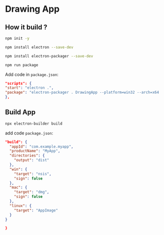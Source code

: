# Drawing App

## How it build ?


```bash
npm init -y

npm install electron --save-dev

npm install electron-packager --save-dev

npm run package
```

Add code in `package.json`:

```json
"scripts": {
"start": "electron .",
"package": "electron-packager . DrawingApp --platform=win32 --arch=x64 --out=dist",
},
```



## Build App

```bash
npx electron-builder build
```

add code `package.json`:

```json
"build": {
  "appId": "com.example.myapp",
  "productName": "MyApp",
  "directories": {
    "output": "dist"
  },
  "win": {
    "target": "nsis",
    "sign": false
  },
  "mac": {
    "target": "dmg",
    "sign": false
  },
  "linux": {
    "target": "AppImage"
  }
}

}
```
